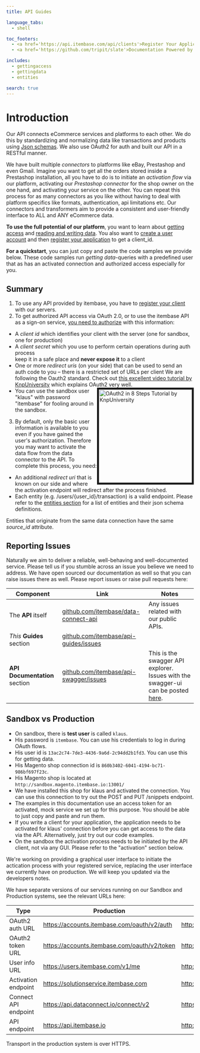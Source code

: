 ```yaml
---
title: API Guides

language_tabs:
  - shell

toc_footers:
  - <a href='https://api.itembase.com/api/clients'>Register Your Application</a>
  - <a href='https://github.com/tripit/slate'>Documentation Powered by Slate</a>

includes:
  - gettingaccess
  - gettingdata
  - entities

search: true
---
```


# Introduction

Our API connects eCommerce services and platforms to each other. We do this by standardizing and normalizing data like transactions and products using [Json schemas](#entities). We also use OAuth2 for auth and built our API in a RESTful manner.

We have built multiple _connectors_ to platforms like eBay, Prestashop and even Gmail. Imagine you want to get all the orders stored inside a Prestashop installation, all you have to do is to initiate an _activation flow_ via our platform, activating our _Prestashop connector_ for the shop owner on the one hand, and activating your service on the other. You can repeat this process for as many connectors as you like without having to deal with platform specifics like formats, authentication, api limitations etc. Our connectors and transformers aim to provide a consistent and user-friendly interface to ALL and ANY eCommerce data.

**To use the full potential of our platform**, you want to learn about [getting access](#getting-access) and [reading and writing data](#reading-and-writing-data). You also want to [create a user account](https://api.itembase.com/google-login) and then [register your application](https://api.itembase.com/api/clients) to get a client_id.

**For a quickstart**, you can just copy and paste the code samples we provide below. These code samples run _getting data_-queries with a predefined user that as has an activated connection and authorized access especially for you.


## Summary

1. To use any API provided by itembase, you have to [register your client](/api/clients) with our servers.
2. To get authorized API access via OAuth 2.0, or to use the itembase API as a sign-on service, [you need to authorize](auth) with this information:
 * A *client id* which identifies your client with the server (one for sandbox, one for production)
 * A *client secret* which you use to perform certain operations during auth process <aside class="warning">keep it in a safe place and **never expose it** to a client</aside>
 * One or more *redirect uris* (on your side) that can be used to send an auth code to you – there is a restricted set of URLs per client
We are following the Oauth2 standard. Check out [this excellent video tutorial by KnpUniversity](https://www.youtube.com/watch?v=io_r-0e3Qcw) which explains OAuth2 very well.<a style="float:right" href="https://www.youtube.com/watch?v=io_r-0e3Qcw" target="_blank"><img src="http://img.youtube.com/vi/io_r-0e3Qcw/0.jpg" alt="OAuth2 in 8 Steps Tutorial by KnpUniversity" width="250" border="5" /></a>
 * You can use the sandbox user "klaus" with password "itembase" for fooling around in the sandbox.
3. By default, only the basic user information is available to you even if you have gained the user's authorization. Therefore you may want to activate the data flow from the data connector to the API. To complete this process, you need:
 * An additional *redirect uri* that is known on our side and where the activation endpoint will redirect after the process finished.
 * Each entity (e.g. /users/{user_id}/transaction) is a valid endpoint. Please refer to the [entities section](#entities) for a list of entities and their json schema definitions.
<aside class="success">Entities that originate from the same data connection have the same <i>source_id</i> attribute.</aside>

## Reporting Issues
Naturally we aim to deliver a reliable, well-behaving and well-documented service. Please tell us if you stumble across an issue you believe we need to address. We have open sourced our documentation as well so that you can raise issues there as well. Please report issues or raise pull requests here:

|Component|Link|Notes
|---|---|---|
|The **API** itself|[github.com/itembase/data-connect-api](https://github.com/itembase/data-connect-api)|Any issues related with our public APIs.|
|*This* **Guides** section|[github.com/itembase/api-guides/issues](https://github.com/itembase/api-guides/issues)||
|**API Documentation** section|[github.com/itembase/api-swagger/issues](https://github.com/itembase/api-guides/issues)|This is the swagger API explorer. Issues with the swagger-ui can be posted [here](https://github.com/swagger-api/swagger-ui).|

## Sandbox vs Production

* On sandbox, there is  **test user** is called `klaus`.
 * His password is `itembase`. You can use his credentials to log in during OAuth flows.
 * His user id is `13ac2c74-7de3-4436-9a6d-2c94dd2b1fd3`. You can use this for getting data.
 * His Magento shop connection id is `860b3402-6041-4194-bc71-986bf697f23c`.
 * His Magento shop is located at `http://sandbox.magento.itembase.io:13001/`
 * We have installed this shop for klaus and activated the connection. You can use this connection to try out the POST and PUT /snippets endpoint.
* The examples in this documentation use an access token for an activated, mock service we set up for this purpose. You should be able to just copy and paste and run them.
* If you write a client for your application, the application needs to be activated for klaus' connection before you can get access to the data via the API. Alternatively, just try out our code examples.
* On the sandbox the activation process needs to be initiated by the API client, not via any GUI. Please refer to the "activation" section below.

<aside class="success">We're working on providing a graphical user interface to initiate the actication process with your registered service, replacing the user interface we currently have on production. We will keep you updated via the developers notes.</aside>

We have separate versions of our services running on our Sandbox and Production systems, see the relevant URLs here:


|Type|Production|Sandbox|
|---|---|---|
|OAuth2 auth URL|https://accounts.itembase.com/oauth/v2/auth|http://sandbox.accounts.itembase.io/oauth/v2/auth|
|OAuth2 token URL|https://accounts.itembase.com/oauth/v2/token|http://sandbox.accounts.itembase.io/oauth/v2/token|
|User info URL|https://users.itembase.com/v1/me|http://sandbox.users.itembase.io/v1/me|
|Activation endpoint|https://solutionservice.itembase.com|http://sandbox.solutionservice.itembase.io|
|Connect API endpoint|https://api.dataconnect.io/connect/v2|https://sandbox.dataconnect.io/connect/v2|
|API endpoint|https://api.itembase.io|http://sandbox.api.itembase.io|

Transport in the production system is over HTTPS.
